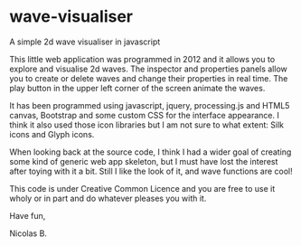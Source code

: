 # wave-visualiser
A simple 2d wave visualiser in javascript

This little web application was programmed in 2012 and it allows you to explore and visualise 2d waves. The inspector and properties panels allow you to create or delete waves and change their properties in real time. The play button in the upper left corner of the screen animate the waves.

It has been programmed using javascript, jquery, processing.js and HTML5 canvas, Bootstrap and some custom CSS for the interface appearance. I think it also used those icon libraries but I am not sure to what extent: Silk icons and Glyph icons.

When looking back at the source code, I think I had a wider goal of creating some kind of generic web app skeleton, but I must have lost the interest after toying with it a bit. Still I like the look of it, and wave functions are cool!

This code is under Creative Common Licence and you are free to use it wholy or in part and do whatever pleases you with it.

Have fun,

Nicolas B.

